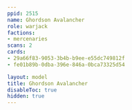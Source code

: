 ```yaml
---
ppid: 2515
name: Ghordson Avalancher
role: warjack
factions:
- mercenaries
scans: 2
cards:
- 29a66f83-9053-3b4b-b9ee-e55dc749812f
- fe01b89b-0dba-396e-846a-0bca73325d54

layout: model
title: Ghordson Avalancher
disableToc: true
hidden: true
---
```

